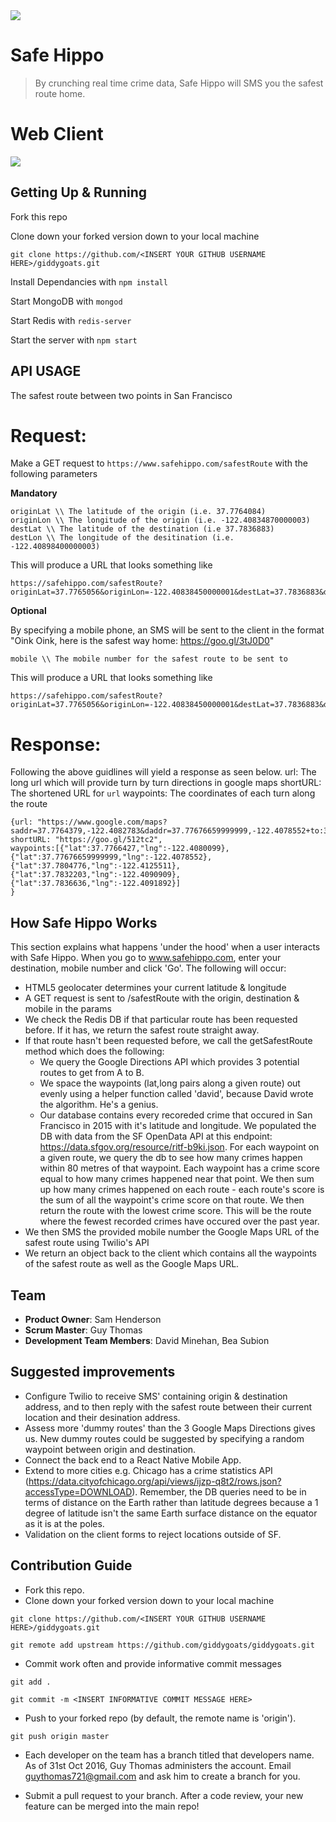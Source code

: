 <img src='http://res.cloudinary.com/small-change/image/upload/v1477935825/SafeHippo-small_1_m1g8jy.png'/>

# Safe Hippo

> By crunching real time crime data, Safe Hippo will SMS you the safest route home.

# Web Client
<img src='http://res.cloudinary.com/dqvlfpaev/image/upload/v1480878958/SafeHippo%20Client.png'/>

## Getting Up & Running
Fork this repo

Clone down your forked version down to your local machine

```
git clone https://github.com/<INSERT YOUR GITHUB USERNAME HERE>/giddygoats.git
```

Install Dependancies with `npm install`

Start MongoDB with `mongod`

Start Redis with `redis-server`

Start the server with `npm start`


## API USAGE

The safest route between two points in San Francisco

# Request:
Make a GET request to `https://www.safehippo.com/safestRoute` with the following parameters

**Mandatory**
```
originLat \\ The latitude of the origin (i.e. 37.7764084)
originLon \\ The longitude of the origin (i.e. -122.40834870000003)
destLat \\ The latitude of the destination (i.e 37.7836883)
destLon \\ The longitude of the desitination (i.e. -122.40898400000003)
```

This will produce a URL that looks something like 
```
https://safehippo.com/safestRoute?originLat=37.7765056&originLon=-122.40838450000001&destLat=37.7836883&destLon=-122.40898400000003
```


**Optional**

By specifying a mobile phone, an SMS will be sent to the client in the format "Oink Oink, here is the safest way home: https://goo.gl/3tJ0D0"
```
mobile \\ The mobile number for the safest route to be sent to
```
This will produce a URL that looks something like 
```
https://safehippo.com/safestRoute?originLat=37.7765056&originLon=-122.40838450000001&destLat=37.7836883&destLon=-122.40898400000003&mobile=+16282024506
```

# Response:
Following the above guidlines will yield a response as seen below.
url: The long url which will provide turn by turn directions in google maps
shortURL: The shortened URL for `url`
waypoints: The coordinates of each turn along the route
```
{url: "https://www.google.com/maps?saddr=37.7764379,-122.4082783&daddr=37.77676659999999,-122.4078552+to:37.7804776,-122.4125511+to:37.7832203,-122.4090909+to:37.7836636,-122.4091892&dirflg=w",
shortURL: "https://goo.gl/512tc2",
waypoints:[{"lat":37.7766427,"lng":-122.4080099},{"lat":37.77676659999999,"lng":-122.4078552},{"lat":37.7804776,"lng":-122.4125511},{"lat":37.7832203,"lng":-122.4090909},{"lat":37.7836636,"lng":-122.4091892}]
}
```
## How Safe Hippo Works

  This section explains what happens 'under the hood' when a user interacts with Safe Hippo. When you go to www.safehippo.com, enter your destination, mobile number and click 'Go'. The following will occur:
  - HTML5 geolocater determines your current latitude & longitude
  - A GET request is sent to /safestRoute with the origin, destination & mobile in the params
  - We check the Redis DB if that particular route has been requested before. If it has, we return the safest route straight away.
  - If that route hasn't been requested before, we call the getSafestRoute method which does the following:
    * We query the Google Directions API which provides 3 potential routes to get from A to B.
    * We space the waypoints (lat,long pairs along a given route) out evenly using a helper function called 'david', because David wrote the algorithm. He's a genius.
    * Our database contains every recoreded crime that occured in San Francisco in 2015 with it's latitude and longitude. We populated the DB with data from the SF OpenData API at this endpoint: https://data.sfgov.org/resource/ritf-b9ki.json. For each waypoint on a given route, we query the db to see how many crimes happen within 80 metres of that waypoint. Each waypoint has a crime score equal to how many crimes happened near that point. We then sum up how many crimes happened on each route - each route's score is the sum of all the waypoint's crime score on that route. We then return the route with the lowest crime score. This will be the route where the fewest recorded crimes have occured over the past year.
  - We then SMS the provided mobile number the Google Maps URL of the safest route using Twilio's API
  - We return an object back to the client which contains all the waypoints of the safest route as well as the Google Maps URL.

## Team

  - __Product Owner__: Sam Henderson
  - __Scrum Master__: Guy Thomas
  - __Development Team Members__: David Minehan, Bea Subion 

## Suggested improvements

  - Configure Twilio to receive SMS' containing origin & destination address, and to then reply with the safest route between their current location and their desination address.
  - Assess more 'dummy routes' than the 3 Google Maps Directions gives us. New dummy routes could be suggested by specifying a random waypoint between origin and destination.
  - Connect the back end to a React Native Mobile App.
  - Extend to more cities e.g. Chicago has a crime statistics API (https://data.cityofchicago.org/api/views/ijzp-q8t2/rows.json?accessType=DOWNLOAD). Remember, the DB queries need to be in terms of distance on the Earth rather than latitude degrees because a 1 degree of latitude isn't the same Earth surface distance on the equator as it is at the poles.
  - Validation on the client forms to reject locations outside of SF.

## Contribution Guide

- Fork this repo.
- Clone down your forked version down to your local machine

```
git clone https://github.com/<INSERT YOUR GITHUB USERNAME HERE>/giddygoats.git
```

```
git remote add upstream https://github.com/giddygoats/giddygoats.git
```


- Commit work often and provide informative commit messages

```
git add .
```
```
git commit -m <INSERT INFORMATIVE COMMIT MESSAGE HERE>
```

- Push to your forked repo (by default, the remote name is 'origin'). 

```
git push origin master
```

- Each developer on the team has a branch titled that developers name. As of 31st Oct 2016, Guy Thomas administers the account. Email guythomas721@gmail.com and ask him to create a branch for you.

- Submit a pull request to your branch. After a code review, your new feature can be merged into the main repo! 

